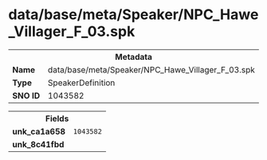 <h1>data/base/meta/Speaker/NPC_Hawe_Villager_F_03.spk</h1><table><tr><th colspan="100%">Metadata</th></tr><tr><td><b>Name</b></td><td>data/base/meta/Speaker/NPC_Hawe_Villager_F_03.spk</td></tr><tr><td><b>Type</b></td><td>SpeakerDefinition</td></tr><tr><td><b>SNO ID</b></td><td>1043582</td></tr></table>

<table><tr><th colspan="100%">Fields</th></tr><tr><td><b>unk_ca1a658</b></td><td><code>1043582</code></td></tr><tr><td><b>unk_8c41fbd</b></td><td></td></tr></table>

